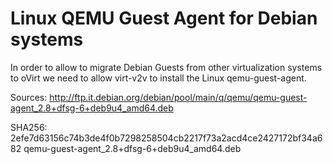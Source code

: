 Linux QEMU Guest Agent for Debian systems
=========================================

In order to allow to migrate Debian Guests from other virtualization systems
to oVirt we need to allow virt-v2v to install the Linux qemu-guest-agent.

Sources:
http://ftp.it.debian.org/debian/pool/main/q/qemu/qemu-guest-agent_2.8+dfsg-6+deb9u4_amd64.deb

SHA256:
2efe7d63156c74b3de4f0b7298258504cb2217f73a2acd4ce2427172bf34a682  qemu-guest-agent_2.8+dfsg-6+deb9u4_amd64.deb
